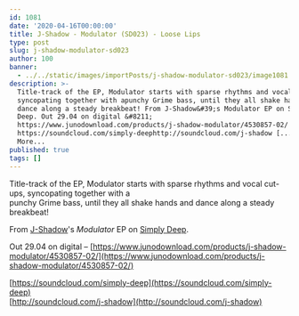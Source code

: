 ```yaml
---
id: 1081
date: '2020-04-16T00:00:00'
title: J-Shadow - Modulator (SD023) - Loose Lips
type: post
slug: j-shadow-modulator-sd023
author: 100
banner:
  - ../../static/images/importPosts/j-shadow-modulator-sd023/image1081.jpeg
description: >-
  Title-track of the EP, Modulator starts with sparse rhythms and vocal cut-ups,
  syncopating together with apunchy Grime bass, until they all shake hands and
  dance along a steady breakbeat! From J-Shadow&#39;s Modulator EP on Simply
  Deep. Out 29.04 on digital &#8211;
  https://www.junodownload.com/products/j-shadow-modulator/4530857-02/
  https://soundcloud.com/simply-deephttp://soundcloud.com/j-shadow [...]Read
  More...
published: true
tags: []
---
```

Title-track of the EP, Modulator starts with sparse rhythms and vocal cut-ups, syncopating together with a  
punchy Grime bass, until they all shake hands and dance along a steady breakbeat!

From [J-Shadow](https://j-shadow.bandcamp.com/)'s _Modulator_ EP on [Simply Deep](https://simplydeepuk.bandcamp.com/).

Out 29.04 on digital – [](https://simplydeepuk.bandcamp.com/)[](https://www.junodownload.com/products/j-shadow-modulator/4530857-02/)[https://www.junodownload.com/products/j-shadow-modulator/4530857-02/](https://www.junodownload.com/products/j-shadow-modulator/4530857-02/)

[](https://soundcloud.com/simply-deep)[https://soundcloud.com/simply-deep](https://soundcloud.com/simply-deep)  
[http://soundcloud.com/j-shadow](http://soundcloud.com/j-shadow)